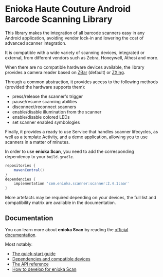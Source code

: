 # Enioka Haute Couture Android Barcode Scanning Library

This library makes the integration of all barcode scanners easy in any Android application,
avoiding vendor lock-in and lowering the cost of advanced scanner integration.

It is compatible with a wide variety of scanning devices, integrated or external, from different
vendors such as Zebra, Honeywell, Athesi and more.

When there are no compatible hardware devices available, the library provides a camera reader based
on [ZBar](https://mvnrepository.com/artifact/me.dm7.barcodescanner/zbar) (default) or
[ZXing](https://mvnrepository.com/artifact/com.google.zxing/core).

Through a common abstraction, it provides access to the following methods (provided the hardware
supports them):
- press/release the scanner's trigger
- pause/resume scanning abilities
- disconnect/reconnect scanners
- enable/disable illumination from the scanner
- enable/disable colored LEDs
- set scanner enabled symbologies

Finally, it provides a ready to use Service that handles scanner lifecycles, as well as a template
Activity, and a demo application, allowing you to use scanners in a matter of minutes.

In order to use **enioka Scan**, you need to add the corresponding dependency to your `build.gradle`.

```groovy
repositories {
    mavenCentral()
}
dependencies {
    implementation 'com.enioka.scanner:scanner:2.4.1:aar'
}
```

More artefacts may be required depending on your devices, the full list and compatibility matrix are
available in the documentation.

## Documentation

You can learn more about **enioka Scan** by reading the [official documentation](https://enioka-scan.readthedocs.io/en/latest/).

Most notably:
- [The quick-start guide](https://enioka-scan.readthedocs.io/en/latest/quickstart.html)
- [Dependencies and compatible devices](https://enioka-scan.readthedocs.io/en/latest/dependencies.html)
- [The API reference](https://enioka-scan.readthedocs.io/en/latest/api/index.html)
- [How to develop for enioka Scan](https://enioka-scan.readthedocs.io/en/latest/develop.html)